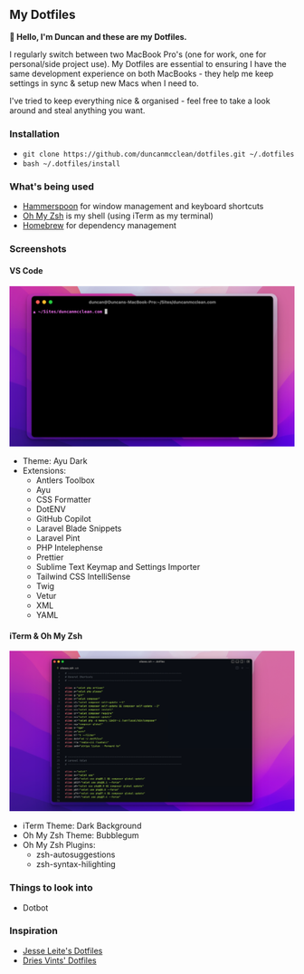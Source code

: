 ## My Dotfiles

**👋 Hello, I'm Duncan and these are my Dotfiles.**

I regularly switch between two MacBook Pro's (one for work, one for personal/side project use). My Dotfiles are essential to ensuring I have the same development experience on both MacBooks - they help me keep settings in sync & setup new Macs when I need to.

I've tried to keep everything nice & organised - feel free to take a look around and steal anything you want.

### Installation

- `git clone https://github.com/duncanmcclean/dotfiles.git ~/.dotfiles`
- `bash ~/.dotfiles/install`

### What's being used

- [Hammerspoon](https://www.hammerspoon.org/) for window management and keyboard shortcuts
- [Oh My Zsh](https://ohmyz.sh/) is my shell (using iTerm as my terminal)
- [Homebrew](https://brew.sh/) for dependency management

### Screenshots

#### VS Code

![VS Code](screenshots/iterm.png)

- Theme: Ayu Dark
- Extensions:
  - Antlers Toolbox
  - Ayu
  - CSS Formatter
  - DotENV
  - GitHub Copilot
  - Laravel Blade Snippets
  - Laravel Pint
  - PHP Intelephense
  - Prettier
  - Sublime Text Keymap and Settings Importer
  - Tailwind CSS IntelliSense
  - Twig
  - Vetur
  - XML
  - YAML

#### iTerm & Oh My Zsh

![iTerm & Oh My Zsh](screenshots/vs-code.png)

- iTerm Theme: Dark Background
- Oh My Zsh Theme: Bubblegum
- Oh My Zsh Plugins:
  - zsh-autosuggestions
  - zsh-syntax-hilighting

### Things to look into

- Dotbot

### Inspiration

- [Jesse Leite's Dotfiles](https://github.com/jesseleite/dotfiles)
- [Dries Vints' Dotfiles](https://github.com/driesvints/dotfiles)
